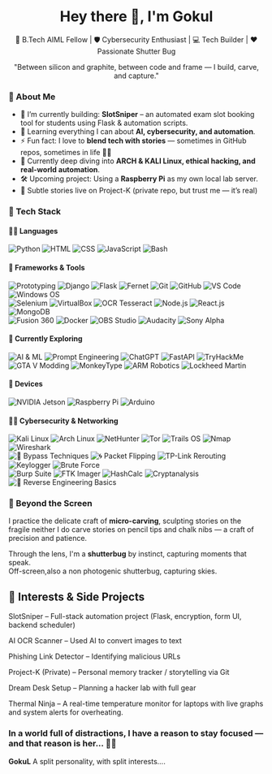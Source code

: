 
<h1 align="center">Hey there 👋, I'm Gokul</h1>

<p align="center">
  🚀 B.Tech AIML Fellow | 🛡️ Cybersecurity Enthusiast | 💻 Tech Builder | ❤️ Passionate Shutter Bug
</p>

<p align="center">
  "Between silicon and graphite, between code and frame — I build, carve, and capture."
</p>

### 🧠 About Me

- 🔭 I’m currently building: **SlotSniper** – an automated exam slot booking tool for students using Flask & automation scripts.
- 🌱 Learning everything I can about **AI, cybersecurity, and automation**.
- ⚡ Fun fact: I love to **blend tech with stories** — sometimes in GitHub repos, sometimes in life 🤍✨
- 📖 Currently deep diving into **ARCH & KALI Linux, ethical hacking, and real-world automation**.
- 🛠️ Upcoming project: Using a **Raspberry Pi** as my own local lab server.
- 📸 Subtle stories live on Project-K (private repo, but trust me — it’s real)


### 🧰 Tech Stack

#### 👨‍💻 Languages  
![Python](https://img.shields.io/badge/Python-3776AB?style=flat&logo=python&logoColor=white)
![HTML](https://img.shields.io/badge/HTML5-E34F26?style=flat&logo=html5&logoColor=white)
![CSS](https://img.shields.io/badge/CSS3-1572B6?style=flat&logo=css3&logoColor=white)
![JavaScript](https://img.shields.io/badge/JavaScript-F7DF1E?style=flat&logo=javascript&logoColor=black)
![Bash](https://img.shields.io/badge/Bash-4EAA25?style=flat&logo=gnubash&logoColor=white)


#### 🔧 Frameworks & Tools  
![Prototyping](https://img.shields.io/badge/Prototyping-FF6347?style=flat&logo=figma&logoColor=white)
![Django](https://img.shields.io/badge/Django-092E20?style=flat&logo=django&logoColor=white)
![Flask](https://img.shields.io/badge/Flask-000000?style=flat&logo=flask&logoColor=white)
![Fernet](https://img.shields.io/badge/Fernet-007ACC?style=flat&logo=python&logoColor=white)
![Git](https://img.shields.io/badge/Git-F05032?style=flat&logo=git&logoColor=white)
![GitHub](https://img.shields.io/badge/GitHub-181717?style=flat&logo=github&logoColor=white)
![VS Code](https://img.shields.io/badge/VS%20Code-007ACC?style=flat&logo=visualstudiocode&logoColor=white)
![Windows OS](https://img.shields.io/badge/Windows%20OS-0078D4?style=flat&logo=windows&logoColor=white)  
![Selenium](https://img.shields.io/badge/Selenium-43B02A?style=flat&logo=selenium&logoColor=white)
![VirtualBox](https://img.shields.io/badge/VirtualBox-183A61?style=flat&logo=virtualbox&logoColor=white)
![OCR Tesseract](https://img.shields.io/badge/OCR%20Tesseract-000000?style=flat&logo=tesseract&logoColor=white)
![Node.js](https://img.shields.io/badge/Node.js-339933?style=flat&logo=node.js&logoColor=white)
![React.js](https://img.shields.io/badge/React.js-61DAFB?style=flat&logo=react&logoColor=black)
![MongoDB](https://img.shields.io/badge/MongoDB-47A248?style=flat&logo=mongodb&logoColor=white)  
![Fusion 360](https://img.shields.io/badge/Fusion%20360-FF6A00?style=flat&logo=autodesk&logoColor=white)
![Docker](https://img.shields.io/badge/Docker-2496ED?style=flat&logo=docker&logoColor=white)
![OBS Studio](https://img.shields.io/badge/OBS%20Studio-100000?style=flat&logo=obs-studio&logoColor=white)
![Audacity](https://img.shields.io/badge/Audacity-000000?style=flat&logo=audacity&logoColor=white)
![Sony Alpha](https://img.shields.io/badge/Sony%20Alpha-000000?style=flat&logo=sony&logoColor=white)


#### 🧪 Currently Exploring  
![AI & ML](https://img.shields.io/badge/AI%20%26%20ML-FF6F00?style=flat&logo=tensorflow&logoColor=white)
![Prompt Engineering](https://img.shields.io/badge/Prompt%20Engineering-1E90FF?style=flat&logo=openai&logoColor=white)
![ChatGPT](https://img.shields.io/badge/ChatGPT-00B3B3?style=flat&logo=openai&logoColor=white)
![FastAPI](https://img.shields.io/badge/FastAPI-005571?style=flat&logo=fastapi)
![TryHackMe](https://img.shields.io/badge/TryHackMe-FF3B30?style=flat&logo=tryhackme&logoColor=white)  
![GTA V Modding](https://img.shields.io/badge/GTA%20V%20Modding-008000?style=flat&logo=rockstar-games&logoColor=white)
![MonkeyType](https://img.shields.io/badge/Monkey%20Type-FFD700?style=flat&logo=keyboard&logoColor=black)
![ARM Robotics](https://img.shields.io/badge/ARM%20Robotics-FF6F00?style=flat&logo=arm&logoColor=white)
![Lockheed Martin](https://img.shields.io/badge/Lockheed%20Martin-003B49?style=flat&logo=lockheedmartin&logoColor=white)  


#### 🔌 Devices  
![NVIDIA Jetson](https://img.shields.io/badge/NVIDIA%20Jetson-76B900?style=flat&logo=nvidia&logoColor=white)
![Raspberry Pi](https://img.shields.io/badge/Raspberry%20Pi-A22846?style=flat&logo=raspberrypi&logoColor=white)
![Arduino](https://img.shields.io/badge/Arduino-00979D?style=flat&logo=arduino&logoColor=white)


#### 🕵️‍♂️ Cybersecurity & Networking  
![Kali Linux](https://img.shields.io/badge/Kali_Linux-557C94?style=flat&logo=kalilinux&logoColor=white)
![Arch Linux](https://img.shields.io/badge/Arch_Linux-1793D1?style=flat&logo=archlinux&logoColor=white)
![NetHunter](https://img.shields.io/badge/Kali%20NetHunter-FFFFFF?style=flat&logo=kalilinux&logoColor=black)
![Tor](https://img.shields.io/badge/Tor-7D4698?style=flat&logo=torproject&logoColor=white)
![Trails OS](https://img.shields.io/badge/Trails%20OS-004B8D?style=flat&logo=linux&logoColor=white)
![Nmap](https://img.shields.io/badge/Nmap-0076A8?style=flat&logo=nmap&logoColor=white)
![Wireshark](https://img.shields.io/badge/Wireshark-1679A7?style=flat&logo=wireshark&logoColor=white)  
![🚧 Bypass Techniques](https://img.shields.io/badge/Bypass%20Techniques-8B0000?style=flat&logo=hackthebox&logoColor=white)
![🌀 Packet Flipping](https://img.shields.io/badge/Packet%20Flipping-4682B4?style=flat&logo=proxmox&logoColor=white)
![TP-Link Rerouting](https://img.shields.io/badge/TP--Link%20Router%20Tools-1E8CFF?style=flat&logo=tp-link&logoColor=white)
![Keylogger](https://img.shields.io/badge/Keylogger-D2691E?style=flat&logo=keylogger&logoColor=white)
![Brute Force](https://img.shields.io/badge/Brute%20Force-FF6347?style=flat&logo=attack-defense&logoColor=white)  
![Burp Suite](https://img.shields.io/badge/Burp%20Suite-8C1D40?style=flat&logo=burpsuite&logoColor=white)
![FTK Imager](https://img.shields.io/badge/FTK%20Imager-003B49?style=flat&logo=data:image/png;base64,INSERT_BASE64_ENCODED_LOGO_HERE)
![HashCalc](https://img.shields.io/badge/HashCalc-1E90FF?style=flat&logo=windows&logoColor=white)
![Cryptanalysis](https://img.shields.io/badge/Cryptanalysis-800080?style=flat&logo=lock&logoColor=white)
![🧩 Reverse Engineering Basics](https://img.shields.io/badge/🧩%20Reverse%20Engineering%20Basics-4B0082?style=flat&logoColor=white)


### 🎨 Beyond the Screen

I practice the delicate craft of **micro-carving**, sculpting stories on the fragile
neither I do carve stories on pencil tips and chalk nibs — a craft of precision and patience.

Through the lens, I'm a **shutterbug** by instinct, capturing moments that speak.  
Off-screen,also a non photogenic shutterbug, capturing skies.


## 🧠 Interests & Side Projects

SlotSniper – Full-stack automation project (Flask, encryption, form UI, backend scheduler)

AI OCR Scanner – Used AI to convert images to text

Phishing Link Detector – Identifying malicious URLs

Project-K (Private) – Personal memory tracker / storytelling via Git

Dream Desk Setup – Planning a hacker lab with full gear

Thermal Ninja – A real-time temperature monitor for laptops with live graphs and system alerts for overheating.

### In a world full of distractions, I have a reason to stay focused — and that reason is her... 🤍✨
**GokuL** A split personality, with split interests....
